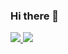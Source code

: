 ### Hi there 👋

<!--
**hxeonxins/hxeonxins** is a ✨ _special_ ✨ repository because its `README.md` (this file) appears on your GitHub profile.

Here are some ideas to get you started:

- 🔭 I’m currently working on ...
- 🌱 I’m currently learning ...
- 👯 I’m looking to collaborate on ...
- 🤔 I’m looking for help with ...
- 💬 Ask me about ...
- 📫 How to reach me: ...
- 😄 Pronouns: ...
- ⚡ Fun fact: ...
-->
<a href="https://www.instagram.com/hxeonins/" target="_blank"><img src="https://img.shields.io/badge/Instagram-E4405F?style=flat-square&logo=Instagram&logoColor=white"/>
<a herf="hyunjin.dev143@gmail.com"><img src="https://img.shields.io/badge/mijin.develop@gmail.com-EA4335?style=flat-square&logo=Gmail&logoColor=white"/>
